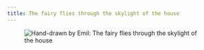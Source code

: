 ```yaml
---
title: The fairy flies through the skylight of the house
---
```

<figure>
<img src="/img/emil-drawing/IMG_0469.jpg" alt="Hand-drawn by Emil: The fairy flies through the skylight of the house">
</figure>